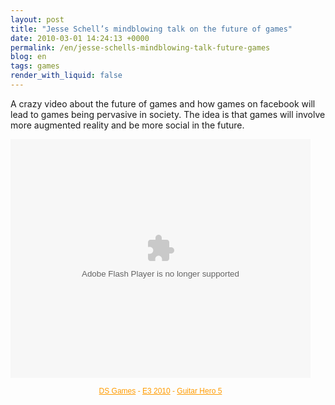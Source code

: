 ```yaml
---
layout: post
title: "Jesse Schell’s mindblowing talk on the future of games"
date: 2010-03-01 14:24:13 +0000
permalink: /en/jesse-schells-mindblowing-talk-future-games
blog: en
tags: games
render_with_liquid: false
---
```


<!-- textlint-disable rousseau -->

<p>A crazy video about the future of games and how games on facebook will lead to games being pervasive in society. The idea is that games will involve more augmented reality and be more social in the future.</p>

<object classId="clsid:D27CDB6E-AE6D-11cf-96B8-444553540000" width="480" height="418" id="VideoPlayerLg44277"><param name="movie" value="http://g4tv.com/lv3/44277" /><param name="allowScriptAccess" value="always" /><param name="allowFullScreen" value="true" /><embed src="http://g4tv.com/lv3/44277" type="application/x-shockwave-flash" name="VideoPlayer" width="480" height="382" allowScriptAccess="always" allowFullScreen="true" /></object><div style="margin:0;text-align:center;width:480px;font-family:Arial,sans-serif;font-size:12px;color:#FF9B00;"><a href="http://g4tv.com/games/ds/index" style="color:#FF9B00;" target="_blank">DS Games</a> - <a href="http://g4tv.com/e32010" style="color:#FF9B00;" target="_blank">E3 2010</a> - <a href="http://g4tv.com/games/ps3/61899/guitar-hero-5/index" style="color:#FF9B00;" target="_blank">Guitar Hero 5</a></div>

<!-- textlint-enable rousseau -->
